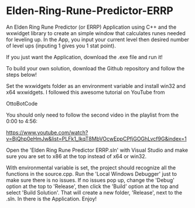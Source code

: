# Elden-Ring-Rune-Predictor-ERRP
An Elden Ring Rune Predictor (or ERRP) Application using C++ and the wxwidget library to create an simple window that calculates runes needed for leveling up. In the App, you input your current level then desired number of level ups (inputing 1 gives you 1 stat point).

If you just want the Application, download the .exe file and run it! 

To build your own solution, download the Github repository and follow the steps below! 

Set the wxwidgets folder as an environment variable and install win32 and x64 wxwidgets. I followed this awesome tutorial on YouTube from 

OttoBotCode

You should only need to follow the second video in the playlist from the 0:00 to 4:56:

https://www.youtube.com/watch?v=BjQhp0eHmJw&list=PLFk1_lkqT8MbVOcwEppCPfjGOGhLvcf9G&index=1

Open the 'Elden Ring Rune Predictor ERRP.sln' with Visual Studio and make sure you are set to x86 at the top instead of x64 or win32.

With environmental variable is set, the project should recognize all the functions in the source.cpp. Run the 'Local Windows Debugger' just to make sure there is no issues. If no issues pop up, change the 'Debug' option at the top to 'Release', then click the 'Build' option at the top and select 'Build Solution'. That will create a new folder, 'Release', next to the .sln. In there is the Application. Enjoy!
